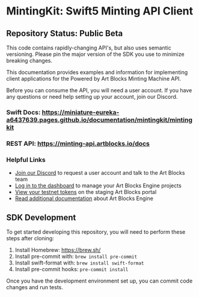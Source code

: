 # MintingKit: Swift5 Minting API Client

## Repository Status: Public Beta

This code contains rapidly-changing API's, but also uses semantic versioning. Please pin the major version of the SDK you use to minimize breaking changes.

This documentation provides examples and information for implementing client applications for the Powered by Art Blocks Minting Machine API.

Before you can consume the API, you will need a user account. If you have any questions or need help setting up your account, join our Discord.

### Swift Docs: https://miniature-eureka-a6437639.pages.github.io/documentation/mintingkit/mintingkit

### REST API: https://minting-api.artblocks.io/docs

### Helpful Links

- [Join our Discord](https://discord.com/invite/artblocks) to request a user account and talk to the Art Blocks team
- [Log in to the dashboard](/admin/login) to manage your Art Blocks Engine projects
- [View your testnet tokens](http://artist-staging.artblocks.io/) on the staging Art Blocks portal
- [Read additional documentation](https://docs.artblocks.io/creator-docs/powered-by-art-blocks-pbab-onboarding/pbab-101/) about Art Blocks Engine

## SDK Development

To get started developing this repository, you will need to perform these steps after cloning:

1. Install Homebrew: https://brew.sh/
2. Install pre-commit with: `brew install pre-commit`
3. Install swift-format with: `brew install swift-format`
4. Install pre-commit hooks: `pre-commit install`

Once you have the development environment set up, you can commit code changes and run tests.

